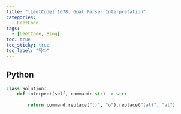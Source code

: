 ```yaml
---
title: "[LeetCode] 1678. Goal Parser Interpretation"
categories:
  - LeetCode
tags:
  - [LeetCode, Blog]
toc: true
toc_sticky: true
toc_label: "목차"
---
```


## Python
~~~python
class Solution:
    def interpret(self, command: str) -> str:
        
        return command.replace("()", "o").replace("(al)", "al")
~~~